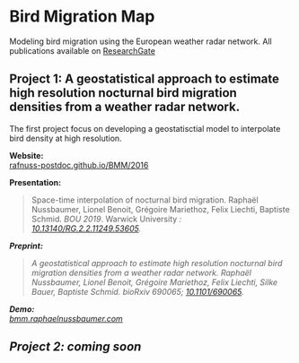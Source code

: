# Bird Migration Map

Modeling bird migration using the European weather radar network. All publications available on [ResearchGate](https://www.researchgate.net/project/Bird-Migration-Modelling-BMM) 

## Project 1: A geostatistical approach to estimate high resolution nocturnal bird migration densities from a weather radar network.
The first project focus on developing a geostatisctial model to interpolate bird density at high resolution.

<b>Website:</b><br>
[rafnuss-postdoc.github.io/BMM/2016](https://rafnuss-postdoc.github.io/BMM/2016)

<b>Presentation: </b><br>
> Space-time interpolation of nocturnal bird migration. Raphaël Nussbaumer, Lionel Benoit, Grégoire Mariethoz, Felix Liechti, Baptiste  Schmid. *BOU 2019*. Warwick University <i class="ai ai-doi">: [10.13140/RG.2.2.11249.53605](https://doi.org/10.13140/RG.2.2.11249.53605).

<b>Preprint: </b><br>
> A geostatistical approach to estimate high resolution nocturnal bird migration densities from a weather radar network. Raphaël Nussbaumer, Lionel Benoit, Grégoire Mariethoz, Felix Liechti, Silke Bauer, Baptiste Schmid. bioRxiv 690065; <i class="ai ai-doi"> [10.1101/690065](https://doi.org/10.1101/690065).
  
<b>Demo:</b><br>
[bmm.raphaelnussbaumer.com](https://bmm.raphaelnussbaumer.com/)



## Project 2: coming soon

